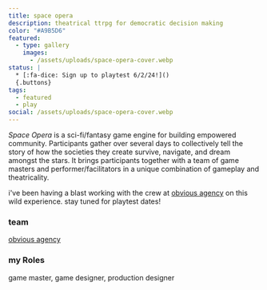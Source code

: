 ```yaml
---
title: space opera
description: theatrical ttrpg for democratic decision making
color: "#A9B5D6"
featured:
  - type: gallery
    images:
      - /assets/uploads/space-opera-cover.webp
status: |
  * [:fa-dice: Sign up to playtest 6/2/24!]()
  {.buttons}
tags:
  - featured
  - play
social: /assets/uploads/space-opera-cover.webp
---
```

*Space Opera* is a sci-fi/fantasy game engine for building empowered community. Participants gather over several days to collectively tell the story of how the societies they create survive, navigate, and dream amongst the stars. It brings participants together with a team of game masters and performer/facilitators in a unique combination of gameplay and theatricality.

i've been having a blast working with the crew at [obvious agency](https://www.obvious-agency.com/) on this wild experience. stay tuned for playtest dates!

### team
[obvious agency](https://www.obvious-agency.com/)

### my Roles
game master, game designer, production designer